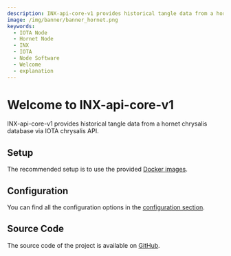 ```yaml
---
description: INX-api-core-v1 provides historical tangle data from a hornet chrysalis database via IOTA chrysalis API.
image: /img/banner/banner_hornet.png
keywords:
  - IOTA Node
  - Hornet Node
  - INX
  - IOTA
  - Node Software
  - Welcome
  - explanation
---
```


# Welcome to INX-api-core-v1

INX-api-core-v1 provides historical tangle data from a hornet chrysalis database via IOTA chrysalis API.

## Setup

The recommended setup is to use the provided [Docker images](https://hub.docker.com/r/iotaledger/inx-api-core-v1).

## Configuration

You can find all the configuration options in the [configuration section](configuration.md).

## Source Code

The source code of the project is available on [GitHub](https://github.com/iotaledger/inx-api-core-v1).
